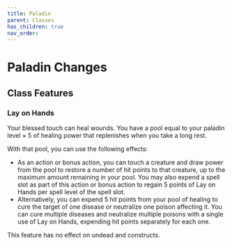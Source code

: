 ```yaml
---
title: Paladin
parent: Classes
has_children: true
nav_order: 
---
```


# Paladin Changes

## Class Features
### Lay on Hands
Your blessed touch can heal wounds. You have a pool equal to your paladin level × 5 of healing power that replenishes when you take a long rest.

With that pool, you can use the following effects:
- As an action or bonus action, you can touch a creature and draw power from the pool to restore a number of hit points to that creature, up to the maximum amount remaining in your pool. You may also expend a spell slot as part of this action or bonus action to regain 5 points of Lay on Hands per spell level of the spell slot.
- Alternatively, you can expend 5 hit points from your pool of healing to cure the target of one disease or neutralize one poison affecting it. You can cure multiple diseases and neutralize multiple poisons with a single use of Lay on Hands, expending hit points separately for each one.

This feature has no effect on undead and constructs.